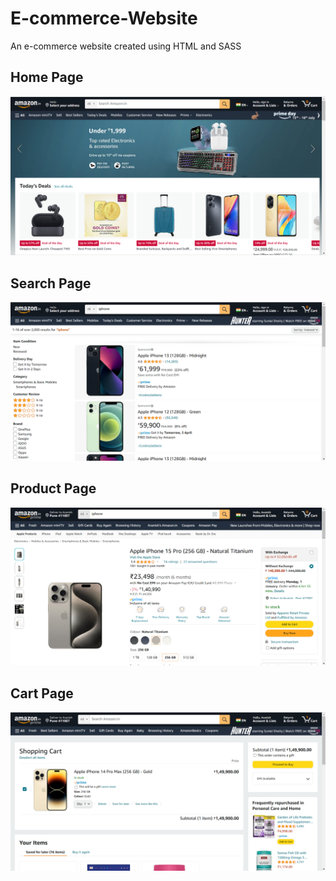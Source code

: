 # E-commerce-Website
An e-commerce website created using HTML and SASS

## Home Page
![Home Page](https://github.com/AdyaTech/E-commerce-Website/blob/main/Images/Hp.png)

## Search Page
![Search Page](https://github.com/AdyaTech/E-commerce-Website/blob/main/Images/SP.png)

## Product Page
![Product Page](https://github.com/AdyaTech/E-commerce-Website/blob/main/Images/PP.png)

## Cart Page
![Cart Page](https://github.com/AdyaTech/E-commerce-Website/blob/main/Images/CP.png)
